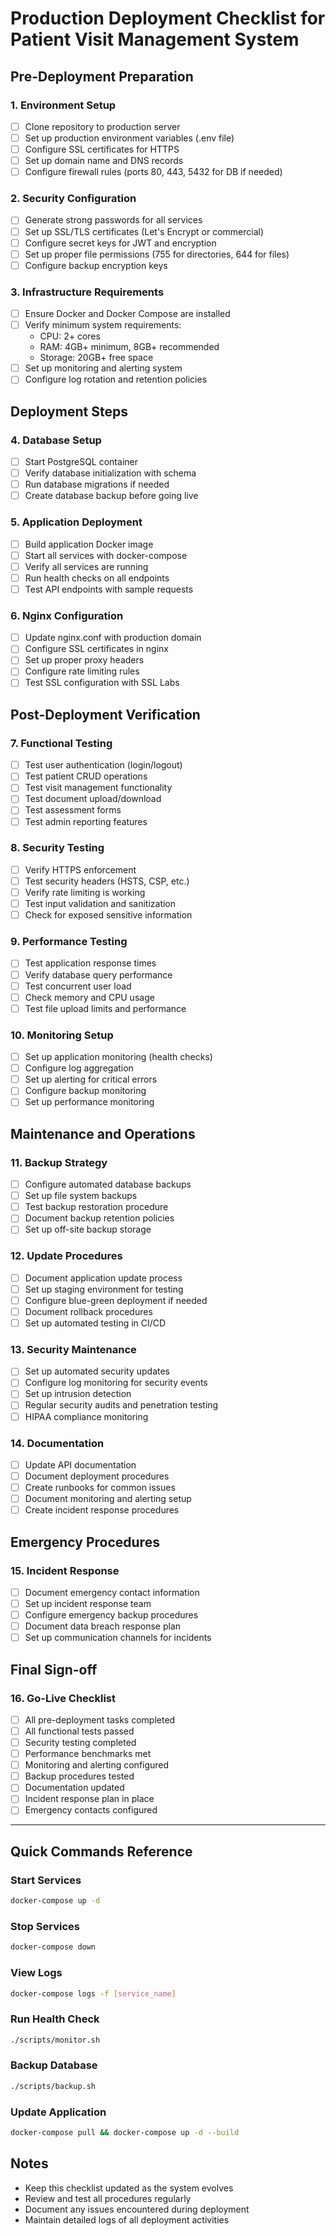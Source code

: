 # Production Deployment Checklist for Patient Visit Management System

## Pre-Deployment Preparation

### 1. Environment Setup
- [ ] Clone repository to production server
- [ ] Set up production environment variables (.env file)
- [ ] Configure SSL certificates for HTTPS
- [ ] Set up domain name and DNS records
- [ ] Configure firewall rules (ports 80, 443, 5432 for DB if needed)

### 2. Security Configuration
- [ ] Generate strong passwords for all services
- [ ] Set up SSL/TLS certificates (Let's Encrypt or commercial)
- [ ] Configure secret keys for JWT and encryption
- [ ] Set up proper file permissions (755 for directories, 644 for files)
- [ ] Configure backup encryption keys

### 3. Infrastructure Requirements
- [ ] Ensure Docker and Docker Compose are installed
- [ ] Verify minimum system requirements:
  - CPU: 2+ cores
  - RAM: 4GB+ minimum, 8GB+ recommended
  - Storage: 20GB+ free space
- [ ] Set up monitoring and alerting system
- [ ] Configure log rotation and retention policies

## Deployment Steps

### 4. Database Setup
- [ ] Start PostgreSQL container
- [ ] Verify database initialization with schema
- [ ] Run database migrations if needed
- [ ] Create database backup before going live

### 5. Application Deployment
- [ ] Build application Docker image
- [ ] Start all services with docker-compose
- [ ] Verify all services are running
- [ ] Run health checks on all endpoints
- [ ] Test API endpoints with sample requests

### 6. Nginx Configuration
- [ ] Update nginx.conf with production domain
- [ ] Configure SSL certificates in nginx
- [ ] Set up proper proxy headers
- [ ] Configure rate limiting rules
- [ ] Test SSL configuration with SSL Labs

## Post-Deployment Verification

### 7. Functional Testing
- [ ] Test user authentication (login/logout)
- [ ] Test patient CRUD operations
- [ ] Test visit management functionality
- [ ] Test document upload/download
- [ ] Test assessment forms
- [ ] Test admin reporting features

### 8. Security Testing
- [ ] Verify HTTPS enforcement
- [ ] Test security headers (HSTS, CSP, etc.)
- [ ] Verify rate limiting is working
- [ ] Test input validation and sanitization
- [ ] Check for exposed sensitive information

### 9. Performance Testing
- [ ] Test application response times
- [ ] Verify database query performance
- [ ] Test concurrent user load
- [ ] Check memory and CPU usage
- [ ] Test file upload limits and performance

### 10. Monitoring Setup
- [ ] Set up application monitoring (health checks)
- [ ] Configure log aggregation
- [ ] Set up alerting for critical errors
- [ ] Configure backup monitoring
- [ ] Set up performance monitoring

## Maintenance and Operations

### 11. Backup Strategy
- [ ] Configure automated database backups
- [ ] Set up file system backups
- [ ] Test backup restoration procedure
- [ ] Document backup retention policies
- [ ] Set up off-site backup storage

### 12. Update Procedures
- [ ] Document application update process
- [ ] Set up staging environment for testing
- [ ] Configure blue-green deployment if needed
- [ ] Document rollback procedures
- [ ] Set up automated testing in CI/CD

### 13. Security Maintenance
- [ ] Set up automated security updates
- [ ] Configure log monitoring for security events
- [ ] Set up intrusion detection
- [ ] Regular security audits and penetration testing
- [ ] HIPAA compliance monitoring

### 14. Documentation
- [ ] Update API documentation
- [ ] Document deployment procedures
- [ ] Create runbooks for common issues
- [ ] Document monitoring and alerting setup
- [ ] Create incident response procedures

## Emergency Procedures

### 15. Incident Response
- [ ] Document emergency contact information
- [ ] Set up incident response team
- [ ] Configure emergency backup procedures
- [ ] Document data breach response plan
- [ ] Set up communication channels for incidents

## Final Sign-off

### 16. Go-Live Checklist
- [ ] All pre-deployment tasks completed
- [ ] All functional tests passed
- [ ] Security testing completed
- [ ] Performance benchmarks met
- [ ] Monitoring and alerting configured
- [ ] Backup procedures tested
- [ ] Documentation updated
- [ ] Incident response plan in place
- [ ] Emergency contacts configured

---

## Quick Commands Reference

### Start Services
```bash
docker-compose up -d
```

### Stop Services
```bash
docker-compose down
```

### View Logs
```bash
docker-compose logs -f [service_name]
```

### Run Health Check
```bash
./scripts/monitor.sh
```

### Backup Database
```bash
./scripts/backup.sh
```

### Update Application
```bash
docker-compose pull && docker-compose up -d --build
```

## Notes
- Keep this checklist updated as the system evolves
- Review and test all procedures regularly
- Document any issues encountered during deployment
- Maintain detailed logs of all deployment activities